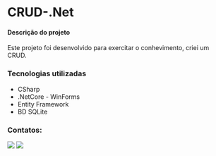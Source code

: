 # CRUD-.Net

#### Descrição do projeto
Este projeto foi desenvolvido para exercitar o conhevimento, criei um CRUD. 

### Tecnologias utilizadas

<ul>
  <li>CSharp</li>
  <li>.NetCore - WinForms</li>
  <li>Entity Framework</li>
  <li>BD SQLite</li>
</ul>

### Contatos:

<div>
<a href = "ribeirovasquez@gmail.com"><img src="https://img.shields.io/badge/Gmail-D14836?style=for-the-badge&logo=gmail&logoColor=white" target="_blank"></a>
<a href="https://www.linkedin.com/in/robsonvasquez/" target="_blank"><img src="https://img.shields.io/badge/-LinkedIn-%230077B5?style=for-the-badge&logo=linkedin&logoColor=white" target="_blank"></a>   
</div>
